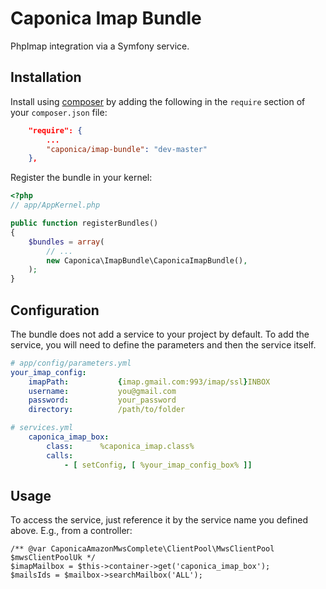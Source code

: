 Caponica Imap Bundle
====================

PhpImap integration via a Symfony service.

Installation
------------

Install using [composer](http://getcomposer.org) by adding the following in the `require` section of your `composer.json` file:

``` json
    "require": {
        ...
        "caponica/imap-bundle": "dev-master"
    },
```

Register the bundle in your kernel:

``` php
<?php
// app/AppKernel.php

public function registerBundles()
{
    $bundles = array(
        // ...
        new Caponica\ImapBundle\CaponicaImapBundle(),
    );
}
```


Configuration
-------------

The bundle does not add a service to your project by default. To add the service,
you will need to define the parameters and then the service itself.

``` yaml
# app/config/parameters.yml
your_imap_config:
    imapPath:           {imap.gmail.com:993/imap/ssl}INBOX
    username:           you@gmail.com
    password:           your_password
    directory:          /path/to/folder
```

``` yaml
# services.yml
    caponica_imap_box:
        class:      %caponica_imap.class%
        calls:
            - [ setConfig, [ %your_imap_config_box% ]]
```


Usage
-----

To access the service, just reference it by the service name you defined above. E.g., from a controller:

    /** @var CaponicaAmazonMwsComplete\ClientPool\MwsClientPool $mwsClientPoolUk */
    $imapMailbox = $this->container->get('caponica_imap_box');
    $mailsIds = $mailbox->searchMailbox('ALL');
